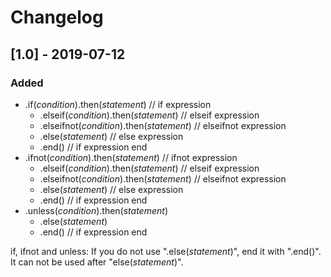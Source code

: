 # Changelog
## [1.0] - 2019-07-12
### Added
- .if(*condition*).then(*statement*) // if expression
  - .elseif(*condition*).then(*statement*) // elseif expression
  - .elseifnot(*condition*).then(*statement*) // elseifnot expression
  - .else(*statement*) // else expression
  - .end() // if expression end
- .ifnot(*condition*).then(*statement*) // ifnot expression
  - .elseif(*condition*).then(*statement*) // elseif expression
  - .elseifnot(*condition*).then(*statement*) // elseifnot expression
  - .else(*statement*) // else expression
  - .end() // if expression end
- .unless(*condition*).then(*statement*)
  - .else(*statement*)
  - .end() // if expression end
  
if, ifnot and unless:
If you do not use ".else(*statement*)", end it with ".end()". It can not be used after "else(*statement*)".
